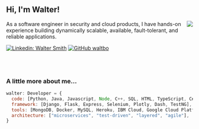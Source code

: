 <h2> Hi, I'm Walter!</h2>
<img align='right' src="https://github-readme-stats.vercel.app/api?username=waltbo&show_icons=true&count_private=true">
<p>As a software engineer in security and cloud products, I have hands-on experience building dynamically scalable, available, fault-tolerant, and reliable applications.</p>
</em></p>

[![Linkedin: Walter Smith](https://img.shields.io/badge/-WalterSmith-blue?style=flat-square&logo=Linkedin&logoColor=white&link=https://www.linkedin.com/in/walter-smith-1547a3131/)](https://www.linkedin.com/in/walter-smith-1547a3131/)
[![GitHub waltbo](https://img.shields.io/github/followers/waltbo?label=follow&style=social)](https://github.com/Waltbo)


<br />
<br />


### A little more about me...  

```javascript
walter: Developer = {
  code: [Python, Java, Javascript, Node, C++, SQL, HTML, TypeScript, C#],
  framework: [Django, Flask, Express, Selenium, Plotly, Dash, TestNG],
  tools: [MongoDB, Docker, MySQL, Heroku, IBM Cloud, Google Cloud Platform, FireBase, Kubernetes],
  architecture: ["microservices", "test-driven", "layered", "agile"],
}
```

